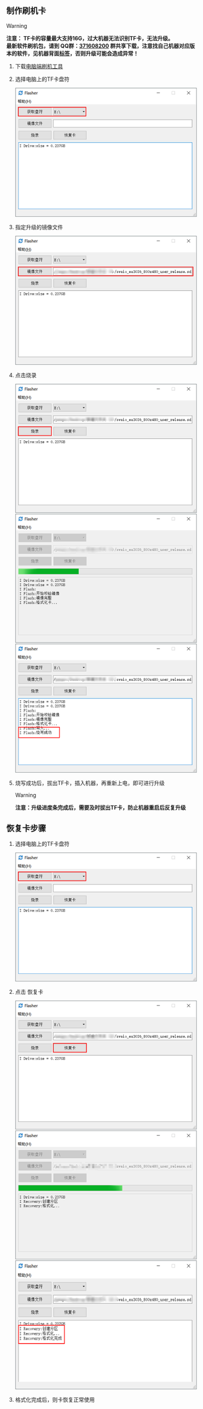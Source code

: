 
      
## 制作刷机卡
>[!Warning]
> **注意： TF卡的容量最大支持16G，过大机器无法识别TF卡，无法升级。<br/>最新软件刷机包，请到 QQ群：[371608200](//shang.qq.com/wpa/qunwpa?idkey=da6e12d1773a7e55295a0accd2a46ad51aece61657fe55a2f8277f4cd91dc56a) 群共享下载，注意找自己机器对应版本的软件，见机器背面[标签](board_tag_explain.md)，否则升级可能会造成异常！**


1. 下载[电脑端刷机工具](http://download.zkswe.com/tool/Flasher-1.0.5.zip)
2. 选择电脑上的TF卡盘符  

   ![](images/screenshot_1522837510660.png)

3. 指定升级的镜像文件  

    ![](images/screenshot_1522837707899.png)

4. 点击烧录
 
    ![](images/screenshot_1522837964362.png)
    ![](images/screenshot_1522837986861.png)
    ![](images/screenshot_1522837922983.png)

5. 烧写成功后，拔出TF卡，插入机器，再重新上电，即可进行升级  
   >[!Warning]
   > **注意：升级进度条完成后，需要及时拔出TF卡，防止机器重启后反复升级**



## 恢复卡步骤
1. 选择电脑上的TF卡盘符  

    ![](images/screenshot_1522837510660.png)

2. 点击 恢复卡  

    ![](images/screenshot_1522838300463.png)
    ![](images/screenshot_1522838238296.png)
    ![](images/screenshot_1522838379501.png)

3. 格式化完成后，则卡恢复正常使用

